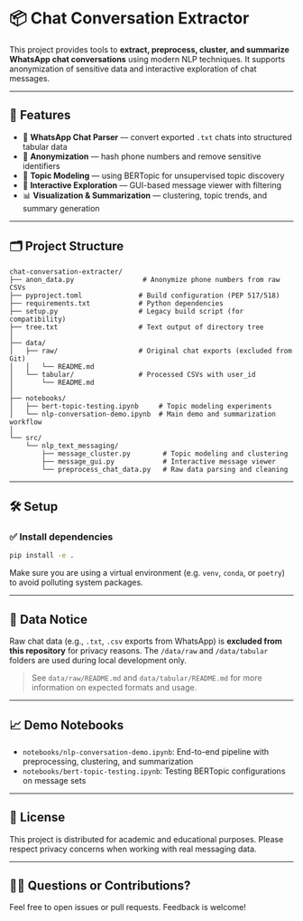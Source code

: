 # 📦 Chat Conversation Extractor

This project provides tools to **extract, preprocess, cluster, and summarize WhatsApp chat conversations** using modern NLP techniques. It supports anonymization of sensitive data and interactive exploration of chat messages.

---

## 🚀 Features

- 📁 **WhatsApp Chat Parser** — convert exported `.txt` chats into structured tabular data
- 🧼 **Anonymization** — hash phone numbers and remove sensitive identifiers
- 🧠 **Topic Modeling** — using BERTopic for unsupervised topic discovery
- 🧪 **Interactive Exploration** — GUI-based message viewer with filtering
- 📊 **Visualization & Summarization** — clustering, topic trends, and summary generation

---

## 🗂 Project Structure

```plaintext
chat-conversation-extracter/
├── anon_data.py                 # Anonymize phone numbers from raw CSVs
├── pyproject.toml              # Build configuration (PEP 517/518)
├── requirements.txt            # Python dependencies
├── setup.py                    # Legacy build script (for compatibility)
├── tree.txt                    # Text output of directory tree
│
├── data/
│   ├── raw/                    # Original chat exports (excluded from Git)
│   │   └── README.md
│   └── tabular/                # Processed CSVs with user_id
│       └── README.md
│
├── notebooks/
│   ├── bert-topic-testing.ipynb     # Topic modeling experiments
│   └── nlp-conversation-demo.ipynb  # Main demo and summarization workflow
│
└── src/
    └── nlp_text_messaging/
        ├── message_cluster.py        # Topic modeling and clustering
        ├── message_gui.py            # Interactive message viewer
        └── preprocess_chat_data.py   # Raw data parsing and cleaning
```

---

## 🛠 Setup

### ✅ Install dependencies

```bash
pip install -e .
```

Make sure you are using a virtual environment (e.g. `venv`, `conda`, or `poetry`) to avoid polluting system packages.

---

## 🔐 Data Notice

Raw chat data (e.g., `.txt`, `.csv` exports from WhatsApp) is **excluded from this repository** for privacy reasons. The `/data/raw` and `/data/tabular` folders are used during local development only.

> See `data/raw/README.md` and `data/tabular/README.md` for more information on expected formats and usage.

---

## 📈 Demo Notebooks

- `notebooks/nlp-conversation-demo.ipynb`: End-to-end pipeline with preprocessing, clustering, and summarization
- `notebooks/bert-topic-testing.ipynb`: Testing BERTopic configurations on message sets

---

## 📝 License

This project is distributed for academic and educational purposes. Please respect privacy concerns when working with real messaging data.

---

## 🙋‍♂️ Questions or Contributions?

Feel free to open issues or pull requests. Feedback is welcome!
